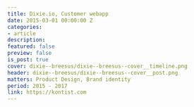 ```yaml
---
title: Dixie.io, Customer webapp
date: 2015-03-01 00:00:00 Z
categories:
- article
description: 
featured: false
preview: false
is_post: true
cover: dixie--breesus/dixie--breesus--cover__timeline.png
header: dixie--breesus/dixie--breesus--cover__post.png
matters: Product Design, Brand identity
period: 2015 - 2017
link: https://kontist.com
---
```


